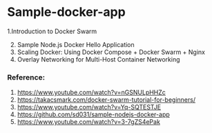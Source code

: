 # Sample-docker-app
 1.Introduction to Docker Swarm

2. Sample Node.js Docker Hello Application
3. Scaling Docker: Using Docker Compose + Docker Swarm + Nginx 
4. Overlay Networking for Multi-Host Container Networking
 




### Reference:
1. https://www.youtube.com/watch?v=nGSNULpHHZc
2. https://takacsmark.com/docker-swarm-tutorial-for-beginners/
3. https://www.youtube.com/watch?v=Yq-SQTESTJE
4. https://github.com/sd031/sample-nodejs-docker-app
5. https://www.youtube.com/watch?v=3-7gZS4ePak




